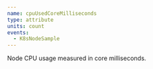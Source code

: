 ```yaml
---
name: cpuUsedCoreMilliseconds
type: attribute
units: count
events:
  - K8sNodeSample
---
```


Node CPU usage measured in core milliseconds.


